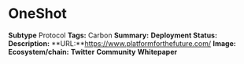 # OneShot
**Subtype** Protocol
**Tags:** Carbon 
**Summary:**
**Deployment Status:**
**Description:**
**URL:**https://www.platformforthefuture.com/
**Image:**
**Ecosystem/chain:**
**Twitter**
**Community**
**Whitepaper**
